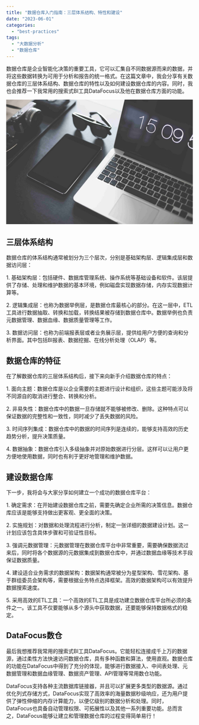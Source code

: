 ```yaml
---
title: "数据仓库入门指南：三层体系结构、特性和建设"
date: "2023-06-01"
categories: 
  - "best-practices"
tags: 
  - "大数据分析"
  - "数据仓库"
---
```


数据仓库是企业智能化决策的重要工具，它可以汇集自不同数据源而来的数据，并将这些数据转换为可用于分析和报告的统一格式。在这篇文章中，我会分享有关数据仓库的三层体系结构、数据仓库的特性以及如何建设数据仓库的内容。同时，我也会推荐一下我常用的搜索式BI工具DataFocus以及他在数据仓库方面的功能。

![](images/1642754335-3.jpg)

## 三层体系结构

数据仓库的体系结构通常被划分为三个层次，分别是基础架构层、逻辑集成层和数据访问层：

1\. 基础架构层：包括硬件、数据库管理系统、操作系统等基础设备和软件。该层提供了存储、处理和维护数据的基本环境，例如磁盘实现数据存储，内存实现数据计算等。

2\. 逻辑集成层：也称为数据举例层，是数据仓库最核心的部分。在这一层中，ETL工具进行数据抽取、转换和加载，转换结果被存储到数据仓库中。数据举例也负责元数据管理、数据血缘、数据质量管理等工作。

3\. 数据访问层：也称为前端报表层或者业务展示层，提供给用户方便的查询和分析界面。其中包括BI报表、数据挖掘、在线分析处理（OLAP）等。

## 数据仓库的特征

在了解数据仓库的三层体系结构后，接下来向新手介绍数据仓库的特点：

1\. 面向主题：数据仓库是以企业需要的主题进行设计和组织，这些主题可能涉及将不同源自的取消进行整合、转换和分析。

2\. 非易失性：数据仓库中的数据一旦存储就不能够被修改、删除。这种特点可以保证数据的完整性和一致性，同时减少了丢失数据的风险。

3\. 时间序列集成：数据仓库中的数据的时间序列是连续的，能够支持高效的历史趋势分析，提升决策质量。

4\. 数据抽象：数据仓库引入多级抽象并对原始数据进行分层。这样可以让用户更方便地使用数据，同时也有利于更好地管理和维护数据。

## 建设数据仓库

下一步，我将会与大家分享如何建立一个成功的数据仓库平台：

1\. 确定需求：在开始建设数据仓库之前，需要先确定企业所需的决策信息。数据仓库应该是能够支持做出更客观、更全面的决策。

2\. 实施规划：对数据和处理流程进行分析，制定一张详细的数据建设计划。这一计划应该包含具体步骤和可验证性目标。

3\. 强调元数据管理：元数据管理在数据仓库平台中非常重要，需要确保数据流过来后，同时将各个数据源的元数据集成到数据仓库中，并通过数据血缘等技术手段保证数据质量。

4\. 建设适合业务需求的数据架构：数据架构通常被分为星型架构、雪花架构、基于群组委员会架构等，需要根据业务特点选择框架。高效的数据架构可以有效提升数据搜索速度。

5\. 采用高效的ETL工具：一个高效的ETL工具是成功建立数据仓库平台所必须的条件之一。该工具不仅要能够从多个源头中获取数据，还要能够保持数据格式的稳定。

## DataFocus数仓

最后我想推荐我常用的搜索式BI工具DataFocus。它能轻松连接成千上万的数据源，通过柔性方法快速访问数据仓库，具有多种函数和算法，使用直观。数据仓库的功能在DataFocus中得到了充分的体现，能够进行数据接入、中间表处理、元数据管理和数据血缘管理、数据资产管理、API管理等常用数仓功能。

DataFocus支持各种主流数据库链接器，并且可以扩展更多类型的数据源。通过优化列式存储方式，DataFocus实现了高效率的海量数据秒级响应，还为用户提供了弹性伸缩的内存计算能力，以便亿级别的数据分析和处理。同时，DataFocus也具备自动管理权限、可拓展性以及其他一系列重要功能。总而言之，DataFocus能够让建立和管理数据仓库的过程变得简单易行！
